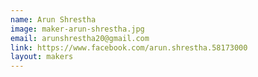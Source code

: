 ```yaml
---
name: Arun Shrestha
image: maker-arun-shrestha.jpg
email: arunshrestha20@gmail.com
link: https://www.facebook.com/arun.shrestha.58173000
layout: makers
---
```

